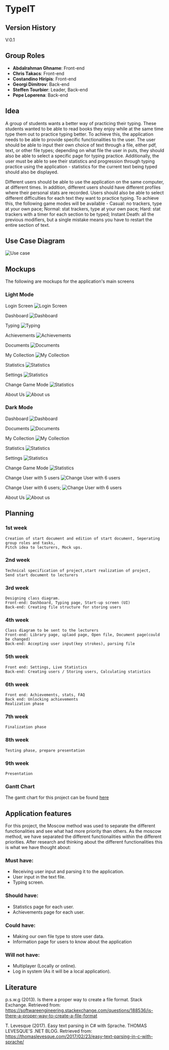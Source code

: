 # TypeIT

## Version History
V:0.1
## Group Roles
- **Abdalrahman Ghname**: Front-end
- **Chris Takacs**: Front-end
- **Costandino Hiripis**: Front-end
- **Georgi Dimitrov**: Back-end
- **Steffen Tourbier**: Leader, Back-end
- **Pepe Loperena**: Back-end

## Idea
A group of students wants a better way of practicing their typing. These students wanted to be able to read books they enjoy
while at the same time type them out to practice typing better. To achieve this, the application needs to be able to provide
specific functionalities to the user. The user should be able to input their own choice of text through a file, either pdf, text,
or other file types; depending on what file the user in puts, they should also be able to select a specific page for typing practice.
Additionally, the user must be able to see their statistics and progression through typing practice using the application - statistics
for the current text being typed should also be displayed.

Different users should be able to use the application on the same computer, at different times. In addition, different users 
should have different profiles where their personal stats are recorded. Users should also be able to select different difficulties for
each text they want to practice typing. To achieve this, the following game modes will be available - Casual: no trackers, type at your
own pace; Normal: stat trackers, type at your own pace; Hard: stat trackers with a timer for each section to be typed; Instant Death: 
all the previous modifiers, but a single mistake means you have to restart the entire section of text.

## Use Case Diagram
![Use case](documents/images/usecase.png)

## Mockups
The following are mockups for the application's main screens
### Light Mode
Login Screen
![Login Screen](documents/images/mockups_light/Login%205%20Users.png)

Dashboard
![Dashboard](documents/images/mockups_light/Dashboard.png)

Typing
![Typing](documents/images/mockups_light/Typing.png)

Achievements
![Achievements](documents/images/mockups_light/Achievements.png)

Documents
![Documents](documents/images/mockups_light/Documents.png)

My Collection
![My Collection](documents/images/mockups_light/My%20Collection.png)

Statistics
![Statistics](documents/images/mockups_light/Stats.png)

Settings
![Statistics](documents/images/mockups_light/Settings.png)

Change Game Mode
![Statistics](documents/images/mockups_light/Change%20Game%20Mode.png)

About Us
![About us](documents/images/mockups_light/Information.png)

### Dark Mode

Dashboard
![Dashboard](documents/images/mockups_dark/Dashboard.png)

Documents
![Documents](documents/images/mockups_dark/Documents.png)

My Collection
![My Collection](documents/images/mockups_dark/My%20Collection.png)

Statistics
![Statistics](documents/images/mockups_dark/Statistics.png)

Settings
![Statistics](documents/images/mockups_dark/Settings.png)

Change Game Mode
![Statistics](documents/images/mockups_dark/Change%20Game%20Mode.png)

Change User with 5 users
![Change User with 6 users](documents/images/mockups_dark/Change%20User%20with%205%20users.png)

Change User with 6 users;
![Change User with 6 users](documents/images/mockups_dark/Change%20User%20with%206%20users.png)

About Us
![About us](documents/images/mockups_dark/Information.png)

## Planning

### 1st week
    Creation of start document and edition of start document, Seperating group roles and tasks, 
    Pitch idea to lecturers, Mock ups.

### 2nd week
	Technical specification of project,start realization of project, 
    Send start document to lecturers

### 3rd week 
	Designing class diagram. 
	Front-end: Dashboard, Typing page, Start-up screen (UI)
	Back-end: Creating file structure for storing users

### 4th week 
	Class diagram to be sent to the lecturers
	Front-end: Library page, uplaod page, Open file, Document page(could be changed)
	Back-end: Accepting user input(key strokes), parsing file

### 5th week
	Front end: Settings, Live Statistics
	Back-end: Creating users / Storing users, Calculating statistics

### 6th week 
	Front end: Achievements, stats, FAQ
	Back end: Unlocking achievements
	Realization phase

### 7th week 
	Finalization phase 

### 8th week 
	Testing phase, prepare presentation

### 9th week
	Presentation

### Gantt Chart
The gantt chart for this project can be found [here](documents/gantt.pdf)

## Application features
For this project, the Moscow method was used to separate the different functionalities and see 
what had more priority than others. As the moscow method, we have separated the different functionalities within the different 
priorities. After research and thinking about the different functionalities this is what we have thought about: 

### Must have:
- Receiving user input and parsing it to the application.
- User input in the text file.
- Typing screen.

### Should have: 
- Statistics page for each user.
- Achievements page for each user.

### Could have: 
- Making our own file type to store user data.
- Information page for users to know about the application

### Will not have: 
- Multiplayer (Locally or online).
- Log in system (As it will be a local application).

## Literature

p.s.w.g (2013). Is there a proper way to create a file format. Stack Exchange. 
    Retrieved from: https://softwareengineering.stackexchange.com/questions/188536/is-there-a-proper-way-to-create-a-file-format

T. Levesque (2017). Easy text parsing in C# with Sprache. THOMAS LEVESQUE'S .NET BLOG. 
    Retrieved from: https://thomaslevesque.com/2017/02/23/easy-text-parsing-in-c-with-sprache/
